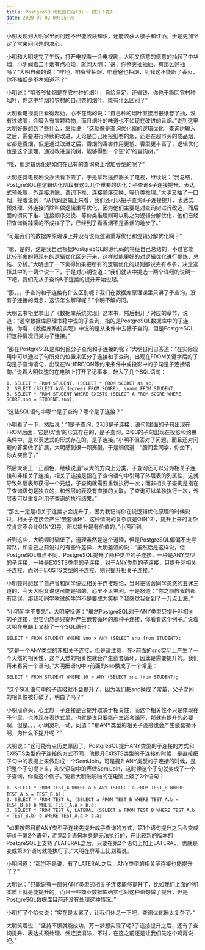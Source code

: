 ```yaml
---
title: PostgreSQL优化器白话(3) - 提升！提升！
date: 2020-08-02 09:25:08
---
```


小明发现到大明家里问问题不但能收获知识，还能收获大腰子和红酒，于是更加坚定了常来问问题的决心。

小明和大明吃完了午饭，打开电视看一会电视剧，大明又惬意的惬意的抽起了中华烟，小明闻着二手烟有点心烦，就问大明：“哥，你整天抽抽抽，有那么好抽吗？”大明自豪的说：“咋地，咱爷爷抽烟，咱爸爸也抽烟，到我这不能断了香火，你不抽烟是不孝知道不？”<!-- more -->

小明说：“咱爷爷抽烟是在农村种的烟叶，自给自足，还省钱，你也干脆回农村种烟叶，你这中华烟和农村的自己卷的烟叶，能有什么区别？”

大明看电视剧正看得起劲，心不在焉的说：“自己种的烟叶直接用报纸卷了抽，没有过滤嘴，会吸入有害颗粒物，而且烟叶的味道也不如现在改进的香烟。”说到这里大明好像想到了些什么，继续说：“这就像是查询优化器的逻辑优化，查询树输入之后，需要进行持续的改进，无论是自己用报纸卷的烟，还是在超市买的成品烟，它都是香烟，但是通过改进之后，香烟的毒害作用更低、香型更丰富了，逻辑优化也是这个道理，通过改进查询树，能够得到一个更‘好’的查询树。”

“哦，那逻辑优化是如何在已有的查询树上增加香型的呢？”

大明感觉电视剧没办法看下去了，于是拿起遥控器关了电视，继续说：“我总结，PostgreSQL在逻辑优化阶段有这么几个重要的优化：子查询&子连接提升、表达式预处理、外连接消除、谓词下推、连接顺序交换、等价类推理。”大明又抽了一口烟，接着说到：“从代码逻辑上来看，我们还可以把子查询&子连接提升、表达式预处理、外连接消除叫做逻辑重写优化，因为他们主要是对查询树进行改造，而后面的谓词下推、连接顺序交换、等价类推理则可以称之为逻辑分解优化，他们已经把查询树蹂躏的不成样子了，已经到了看香烟不是香烟的地步了。”

“可是我们的数据库原理课上并没有说有逻辑重写优化和逻辑分解优化啊？”

“嗯，是的，这是我自己根据PostgreSQL的源代码的特征自己总结的，不过它能比较形象的将现有的逻辑优化区分开来，这样就能更好的对逻辑优化进行提炼、总结、分析。”大明想了一下觉得如果把所有的逻辑优化的规则都说完有点多，决定选择其中的一两个说一下，于是对小明说道：“我们就从中挑选一两个详细的说明一下吧，我们先从子查询&子连接的提升开始说起。”

“那。。。子查询和子连接有什么区别呢？我们在数据库原理课里只讲了子查询，没有子连接的概念，这该怎么解释呢？”小明不解的问。

大明去书柜里拿出了《数据库系统实现》这本书，然后翻开了对应的章节，说道：“通常数据库原理书籍中说的子查询，指的是PostgreSQL数据库中的子连接。你看，《数据库系统实现》中说的是从条件中去除子查询，但是PostgreSQL把这种情况归类为子连接。”

“那在PostgreSQL是如何区分子查询和子连接的呢？”大明自问自答道：“在实际应用中可以通过子句所处的位置来区分子连接和子查询，出现在FROM关键字后的子句是子查询语句，出现在WHERE/ON等约束条件中或投影中的子句是子连接语句。”说着大明快速的在电脑上打开了记事本，敲入了几个SQL语句：

```
1. SELECT * FROM STUDENT, (SELECT * FROM SCORE) as sc;
2. SELECT (SELECT AVG(degree) FROM SCORE), sname FROM STUDENT;
3. SELECT * FROM STUDENT WHERE EXISTS (SELECT A FROM SCORE WHERE SCORE.sno = STUDENT.sno);
```

“这些SQL语句中哪个是子查询？哪个是子连接？”

小明看了一下，然后说：“1是子查询，2和3是子连接，语句1里面的子句出现在FROM后面，它是以‘表’的形式存在的，是子查询，2和3的子句出现在投影和约束条件中，是以表达式的形式存在的，是子连接。”小明不但答对了问题，而且还对问题的答案做了扩展，大明感到很一颗赛艇，于是调侃道：“腰间盘同学，你坐下，你太突出了。”

然后大明正一正颜色，继续说道“从大的方向上分类，子查询还可以分为相关子连接和非相关子连接，相关子连接是指在子查询语句中引用了外层表的列属性，这就导致外层表每获得一个元组，子查询就需要重新执行一次；而非相关子查询是指在子查询语句是独立的，和外层的表没有直接的关联，子查询可以单独执行一次，外层表可以重复利用子查询的执行结果。”

“那么一定是相关子连接才会提升了，因为我记得你在说逻辑优化原理的时候说过，相关子连接会产生‘嵌套循环’，这种情况的复杂度是O(N^2)，提升上来的复杂度肯定不会比O(N^2)差，所以提升是有价值的。”小明问到。

听到这些，大明顿时碉堡了，道理虽然是这个道理，但是PostgreSQL偏偏不走寻常路，和自己之前说过的有些许差异，大明羞涩的说：“虽然话是这样说，但PostgreSQL有点不同，PostgreSQL提升了两种类型的子连接，一种是ANY类型的子连接，一种是EXISTS类型的子连接，对于ANY类型的子连接，只提升非相关子连接，而对于EXISTS类型的子连接，则只提升相关子连接。”

小明顿时想起了自己曾和同学说过相关子连接理论，当时把宿舍同学忽悠的五迷三道的，今天大明又说这可能是错的，心里不太爽利，于是怒道：“你之前教我的都有错误，那我和同学吹过的牛岂不是要成为笑柄？我感觉我受到了一万点上海。”

“小明同学不要急”，大明安抚道：“虽然PostgreSQL对于ANY类型只提升非相关的子连接，但它仍然是只提升产生嵌套循环的那种子连接，你看看这个例子。”说着大明在电脑上又敲了一个SQL语句：

```
SELECT * FROM STUDENT WHERE sno > ANY (SELECT sno from STUDENT);
```

“这是一个ANY类型的非相关子连接，但是请注意，在>前面的sno实际上产生了一个天然的相关性，这个天然的相关性就会产生嵌套循环，因此是需要提升的。我们再来看另一个语句。”大明把语句中>前面的sno换成了一个常量：

```
SELECT * FROM STUDENT WHERE 10 > ANY (SELECT sno from STUDENT);
```

“这个SQL语句中的子连接就不会提升了，因为我们把sno换成了常量，父子之间的相关性被打破了，明白了吗？”

小明点点头，心里想：子连接是否提升取决于相关性，而这个相关性不只是体现在子句里，也体现在表达式里，也就是说只要能产生嵌套循环，那就有提升的必要啊，但是。。。小明灵机一动，问道：“那ANY类型的相关子连接也会产生嵌套循环啊，为什么不提升呢？”

大明说：“这可能有点历史原因了，PostgreSQL提升ANY类型的子连接的方式和EXISTS类型的子连接的方式不同，他提升EXISTS类型的子连接的时候，是直接把子句中的表提上来做形成一个SemiJoin，可是提升ANY类型的子连接的时候，是把整个子句提上来，和父语句中的表做SemiJoin，这时候这个子句就变成了一个子查询，你看这个例子。”说着大明啪啪啪的在电脑上敲了3个语句：

```
1. SELECT * FROM TEST_A WHERE a > ANY (SELECT a FROM TEST_B WHERE TEST_A.b = TEST_B.b)；
2. SELECT * FROM TEST_A, (SELECT a FROM TEST_B WHERE TEST_A.b = TEST_B.b) b WHERE TEST_A.a > b.a;
3. SELECT * FROM TEST_A, LATERAL (SELECT a FROM TEST_B WHERE TEST_A.b = TEST_B.b) b WHERE TEST_A.a > b.a;
```

“如果按照目前ANY类型子连接先提升成子查询的方式，第1个语句提升之后会变成等价于第2个语句，而第2个语句本身是无法执行的，在比较新的版本的PostgreSQL上支持了LATERAL之后，只要在第2个语句上加上LATERAL，也就是变成第3个语句就能执行了。”大明在屏幕上比划着说。

小明问道：“那岂不是说，有了LATERAL之后，ANY类型的相关子连接也能提升了？”

大明说：“只能说有一部分ANY类型的相关子连接能够提升了，比如我们上面的例1本质上就是能提升的，而且一些商业数据库确实也对这种语句做了提升，但是PostgreSQL数据库目前还没有处理这种情况。”
	
小明打了个哈欠说：“实在是太累了，让我们休息一下吧，查询优化器太复杂了。”

大明笑着说：“坚持不懈就能成功，万一梦想实现了呢?子连接提升之后，还有子查询提升、表达式预处理、外连接消除，不过，在这之前还是让我们先吃个鸡再说吧。”
